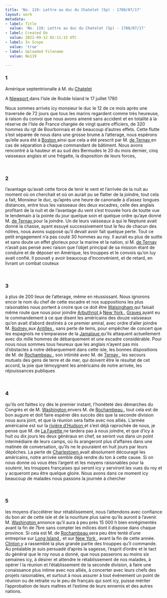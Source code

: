 ```yaml
---
title: 'No. 119: Lettre au duc du Chatelet (5p) - 1780/07/17'
layout: work
metadata:
- label: Title
  value: 'No. 119: Lettre au duc du Chatelet (5p) - 1780/07/17'
- label: Created On
  value: 2022-09-12 02:11:15 UTC
- label: In Scope
  value: 'true'
- label: Uploaded Filename
  value: No119

---
```

<div class="pages">
<div id="page-32541614">
<h3><a name="page-32541614">1</a></h3>
<div class="page-content">
<p>Amérique septentrionalle à M. du <a href="../subjects/32162886.html" title=" Louis-Marie-Florent, duc Du Châtelet; 1727-1793"> Chatelet  </a></p>
<p>A <a href="../subjects/32162914.html" title="Newport, Rhode Island"> Niewport </a> dans l’isle de Rodde Island le 17 juillet 1780</p>
<p>Nous sommes arrivés icy monsieur le duc le 12 de <span class="line-break"> </span>ce mois après une traversée de 72 jours que tous les <span class="line-break"> </span>marins regardent comme très heureuse, à raison <span class="line-break"> </span>du convoi que nous avons amené sans accident <span class="line-break"> </span>et en totalité à la réserve de l’Isle de France<span class="line-break"> </span>chargée de vingt quatre officiers, de 320 hommes <span class="line-break"> </span>du rgt de Bourbonnais et de beaucoup d’autres <span class="line-break"> </span>effets. Cette flutte s’est séparée de nous dans <span class="line-break"> </span>une grosse brume à l’atterage, nous espérons <span class="line-break"> </span>qu’elle aura été à <a href="../subjects/32162836.html" title=" Boston, Masssachusetts"> Boston </a> ainsi que cela <span class="line-break"> </span>a été prescrit par M. <a href="../subjects/32162888.html" title="Charles-Henri-Louis d'Arsac de Ternay; 1723-1780"> de Ternay </a> en cas de séparation <span class="line-break"> </span>à chaque commandant de bâtiment. <span class="line-break"> </span>Nous avons rencontré à la hauteur et au sud des <span class="line-break"> </span>Bermudes le 20 du mois dernier, cinq vaisseaux <span class="line-break"> </span>anglais et une frégatte, la disposition de leurs forces, </p>
</div>
</div>
<br />
<div id="page-32541615">
<h3><a name="page-32541615">2</a></h3>
<div class="page-content">
<p>l’avantage qu’avait cette force de tenir le vent <span class="line-break"> </span>et l’arrivée de la nuit au moment où on cherchait <span class="line-break"> </span>et où on aurait pu se flatter de la joindre, tout cela <span class="line-break"> </span>a fait, Monsieur le duc, qu’après une heure de <span class="line-break"> </span>canonade à d’assez longues distances, entre tous les <span class="line-break"> </span>vaisseaux des deux escadres, celle des anglais profitant <span class="line-break"> </span>de la nuit et de l’avantage du vent s’est trouvée hors <span class="line-break"> </span>de toutte vue le lendemain à la pointe du jour <span class="line-break"> </span>quelque soin et quelque ordre qu’aye donné M. <a href="../subjects/32162888.html" title="Charles-Henri-Louis d'Arsac de Ternay; 1723-1780"> de Ternay </a> pour la joindre. <span class="line-break"> </span>Un de leurs vaisseaux à qui le Neptune avait donné <span class="line-break"> </span>la chasse, ayant essuyé successivement tout le feu <span class="line-break"> </span>de chacun des nôtres, nous avons supposé qu’il devait <span class="line-break"> </span>avoir fait quelque perte. Tout ce petit engagement <span class="line-break"> </span>n’a pas couté 30 hommes au roy. Il aurait eu <span class="line-break"> </span>plus de suitte et sans doute un effet glorieux <span class="line-break"> </span>pour la marine et la nation, si M. <a href="../subjects/32162888.html" title="Charles-Henri-Louis d'Arsac de Ternay; 1723-1780"> de Ternay </a><span class="line-break"> </span>n’avait pas pensé avec raison que l’objet principal<span class="line-break"> </span>de sa mission étant de conduire et de déposer en <span class="line-break"> </span>Amérique, les trouppes et le convois qu’on luy avait <span class="line-break"> </span>confié. Il pouvait y avoir beaucoup d’inconvénient, et <span class="line-break"> </span>de retard, en livrant un combat couteux </p>
</div>
</div>
<br />
<div id="page-32541616">
<h3><a name="page-32541616">3</a></h3>
<div class="page-content">
<p>à plus de 200 lieux de l’atterage, même en <span class="line-break"> </span>réussissant. Nous ignorons encor le nom du chef <span class="line-break"> </span>de cette escadre et nos suppositions les plus raisonables <span class="line-break"> </span>nous portent à croire que ce doit être <a href="../subjects/32162890.html" title="Robert Boyle-Walsingham; 1736-1780"> Walsingham </a> <span class="line-break"> </span>qui faisait même route que nous pour joindre <span class="line-break"> </span><a href="../subjects/32162891.html" title="Mariot Arbuthnot; 1711-1794"> Arbuthnot </a> à <a href="../subjects/32162830.html" title=" New York "> New York </a>, <a href="../subjects/32162892.html" title="Thomas Graves; 1725-1802"> Graves </a> ayant eu le <span class="line-break"> </span>commandement à ce que disent les américains des <span class="line-break"> </span>douze vaisseaux qu’on avait d’abord destinés à ce premier <span class="line-break"> </span>amiral, avec ordre d’aller joindre M. <a href="../subjects/32163303.html" title="George Rodney; 1718-1792"> Rodney </a> aux <span class="line-break"> </span><a href="../subjects/32162894.html" title="The West Indies"> Antilles </a>, sans perte de tems, pour empêcher de <span class="line-break"> </span>concert que les espagnols ne s’emparasse de <span class="line-break"> </span>la <a href="../subjects/32162832.html" title="Jamaica"> Jamaïque </a> qu’ils attaquent actuellement <span class="line-break"> </span>avec dix mille hommes de débarquement et une <span class="line-break"> </span>escadre considérable. <span class="line-break"> </span>Pour nous nous sommes tous heureux que les <span class="line-break"> </span>anglais n’ayent pas mis d’obstacles à notre <span class="line-break"> </span>débarquement dans cette isle, les bonnes dispositions <span class="line-break"> </span>de M. de <a href="../subjects/32166229.html" title="Jean-Baptiste Donatien de Vimeur de Rochambeau; 1725-1807"> Rochambeau </a>, son intimité avec M. de <a href="../subjects/32162888.html" title="Charles-Henri-Louis d'Arsac de Ternay; 1723-1780"> Ternay </a>, <span class="line-break"> </span>les secours mutuels des gens de terre et de mer, qui doivent <span class="line-break"> </span>être le résultat de cet accord, la joie que témoygnent <span class="line-break"> </span>les américains de notre arrivée, les réjouissances publiques </p>
</div>
</div>
<br />
<div id="page-32541617">
<h3><a name="page-32541617">4</a></h3>
<div class="page-content">
<p>qu’ils ont faittes icy dès le premier instant, l’honéteté des <span class="line-break"> </span>démarches du Congrès et de M. <a href="../subjects/32162841.html" title="George Washington; 1732-1799"> Washington </a> envers <span class="line-break"> </span>M. de <a href="../subjects/32166229.html" title="Jean-Baptiste Donatien de Vimeur de Rochambeau; 1725-1807"> Rochambeau </a>, tout cela est de bon augure <span class="line-break"> </span>et doit faire espérer dès succès dès que la seconde <span class="line-break"> </span>division nous aura joint, et que la réunion sera <span class="line-break"> </span>faitte avec nos alliés. <span class="line-break"> </span>L’armée américaine est sur la <a href="../subjects/32162961.html" title="Hudson River"> rivière d’Hudson </a> <span class="line-break"> </span>et s’est déjà raprochée de nous, je pense que M. de <span class="line-break"> </span><a href="../subjects/32162869.html" title="Gilbert du Motier, marquis de Lafayette; 1757-1834"> La Fayette </a> ne tardera pas à nous joindre, et que d’icy <span class="line-break"> </span>à huit ou dix jours les deux généraux en chef, se seront <span class="line-break"> </span>vus dans un point intermédiaire de leurs camps, <span class="line-break"> </span>où ils arangeront plus d’affaires dans une matinée <span class="line-break"> </span>de conversation, qu’ils ne le pouraient en huit jours <span class="line-break"> </span>par leurs dépêches. <span class="line-break"> </span>La perte de <a href="../subjects/32162842.html" title="Charleston, South Carolina"> Charlestown </a> avait absolument découragé <span class="line-break"> </span>les américains, notre arrivée semble déjà rendre <span class="line-break"> </span>du ton à cette cause. Si on nous donne où vous êtes <span class="line-break"> </span>l’argent et les moyens raisonables pour la soutenir, <span class="line-break"> </span>les trouppes françaises qui seront icy y serviront <span class="line-break"> </span>les vues du roy et y acqueront peu être quelque <span class="line-break"> </span>gloire. Nous avons dans ce moment icy beaucoup <span class="line-break"> </span>de malades nous passons la journée à chercher </p>
</div>
</div>
<br />
<div id="page-32541618">
<h3><a name="page-32541618">5</a></h3>
<div class="page-content">
<p>les moyens d’accélérer leur rétablissement, nous <span class="line-break"> </span>l’attendons avec confiance du bon air de cette isle <span class="line-break"> </span>et de la nouriture plus saine qu’ils auront à l’avenir. <span class="line-break"> </span>M. <a href="../subjects/32162841.html" title="George Washington; 1732-1799"> Washington </a> annonce qu’il aura à peu près 15 000 h <span class="line-break"> </span>bien enrégimentés avant la fin de 7bre sans compter <span class="line-break"> </span>les milices dont il dispose dans chaque province. Si <span class="line-break"> </span>cela est M. de <a href="../subjects/32166229.html" title="Jean-Baptiste Donatien de Vimeur de Rochambeau; 1725-1807"> Rochambeau </a> sera peu être tenté d’une <span class="line-break"> </span>entreprise sur <a href="../subjects/32162897.html" title="Long Island, New York"> Long Island </a>, et sur <a href="../subjects/32162830.html" title=" New York "> New York </a> , avant <span class="line-break"> </span>la fin de cette année. <a href="../subjects/32162898.html" title="Henry Clinton; 1730-1795"> Clinton </a> y a rassemblé la <span class="line-break"> </span>plus grande partie des trouppes qu’il commande. <span class="line-break"> </span>Au préalable je suis persuadé d’après la sagesse, <span class="line-break"> </span>l’esprit d’ordre et le tact du général que le roy nous <span class="line-break"> </span>a donné, que nous passerons au moins six semaines <span class="line-break"> </span>icy, à désirer et attendre le rétablissement <span class="line-break"> </span>de nos malades, à opérer l la réunion et l’établisse<span class="line-break"></span>ment de la seconde division, à faire une conaissance <span class="line-break"> </span>plus intime avec nos alliés, à concerter avec leurs <span class="line-break"> </span>chefs des projets raisonables, <span class="line-break"> </span>et surtout à nous assurer <span class="line-break"> </span>à tout événement un point de réunion ou de retraite vu le peu <span class="line-break"> </span>de français qui sont icy, puisse mériter l’approbation de leurs <span class="line-break"> </span>maîtres et l’estime de leurs ennemis et des autres nations. </p>
</div>
</div>
<br />
</div>
